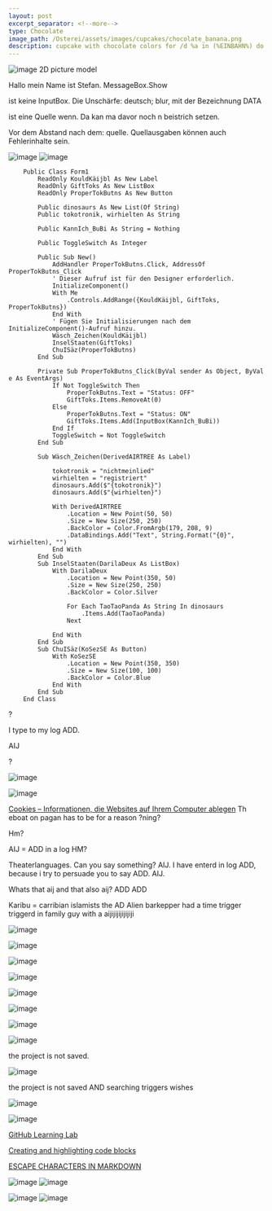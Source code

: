 ```yaml
---
layout: post
excerpt_separator: <!--more-->
type: Chocolate
image_path: /Osterei/assets/images/cupcakes/chocolate_banana.png
description: cupcake with chocolate colors for /d %a in (%EINBAHN%) do dir /b %a
---
```

![image](https://user-images.githubusercontent.com/75255909/205431353-16090c42-091d-40e7-871b-e578f7097c14.png)
2D picture model

Hallo mein Name ist Stefan.
MessageBox.Show

ist keine InputBox. Die Unschärfe: deutsch; blur,
mit der Bezeichnung DATA

ist eine Quelle wenn.
Da kan ma davor noch n beistrich setzen.

Vor dem Abstand nach dem: quelle.
Quellausgaben können auch Fehlerinhalte sein.

![image](https://user-images.githubusercontent.com/75255909/206342877-1844cbad-5e67-44de-8691-34fff01c8930.png)
![image](https://user-images.githubusercontent.com/75255909/206355801-f5addb14-22d1-4aa3-9e12-9b1e0a476c45.png)

        Public Class Form1
            ReadOnly KouldKäijbl As New Label
            ReadOnly GiftToks As New ListBox
            ReadOnly ProperTokButns As New Button

            Public dinosaurs As New List(Of String)
            Public tokotronik, wirhielten As String

            Public KannIch_BuBi As String = Nothing

            Public ToggleSwitch As Integer

            Public Sub New()
                AddHandler ProperTokButns.Click, AddressOf ProperTokButns_Click
                ' Dieser Aufruf ist für den Designer erforderlich.
                InitializeComponent()
                With Me
                    .Controls.AddRange({KouldKäijbl, GiftToks, ProperTokButns})
                End With
                ' Fügen Sie Initialisierungen nach dem InitializeComponent()-Aufruf hinzu.
                Wäsch_Zeichen(KouldKäijbl)
                InselStaaten(GiftToks)
                ChuISäz(ProperTokButns)
            End Sub

            Private Sub ProperTokButns_Click(ByVal sender As Object, ByVal e As EventArgs)
                If Not ToggleSwitch Then
                    ProperTokButns.Text = "Status: OFF"
                    GiftToks.Items.RemoveAt(0)
                Else
                    ProperTokButns.Text = "Status: ON"
                    GiftToks.Items.Add(InputBox(KannIch_BuBi))
                End If
                ToggleSwitch = Not ToggleSwitch
            End Sub

            Sub Wäsch_Zeichen(DerivedAIRTREE As Label)

                tokotronik = "nichtmeinlied"
                wirhielten = "registriert"
                dinosaurs.Add($"{tokotronik}")
                dinosaurs.Add($"{wirhielten}")

                With DerivedAIRTREE
                    .Location = New Point(50, 50)
                    .Size = New Size(250, 250)
                    .BackColor = Color.FromArgb(179, 208, 9)
                    .DataBindings.Add("Text", String.Format("{0}", wirhielten), "")
                End With
            End Sub
            Sub InselStaaten(DarilaDeux As ListBox)
                With DarilaDeux
                    .Location = New Point(350, 50)
                    .Size = New Size(250, 250)
                    .BackColor = Color.Silver

                    For Each TaoTaoPanda As String In dinosaurs
                        .Items.Add(TaoTaoPanda)
                    Next

                End With
            End Sub
            Sub ChuISäz(KoSezSE As Button)
                With KoSezSE
                    .Location = New Point(350, 350)
                    .Size = New Size(100, 100)
                    .BackColor = Color.Blue
                End With
            End Sub
        End Class



?

I type to my log ADD.

AIJ

?

![image](https://user-images.githubusercontent.com/75255909/206357603-1d165ae8-a2ca-48ad-9397-3d17fe3133d7.png)

![image](https://user-images.githubusercontent.com/75255909/206360602-f6337841-87dc-4755-9cca-1f6ba9fb9576.png)

[Cookies – Informationen, die Websites auf Ihrem Computer ablegen](http://mzl.la/1BAQyo7)
Th eboat on pagan has to be for a reason ?ning?

Hm?

AIJ = ADD in a log HM?

Theaterlanguages. Can you say something? AIJ. I have enterd in log ADD, because
i try to persuade you to say ADD. AIJ.

Whats that aij and that also aij?
ADD ADD

Karibu = carribian islamists the AD Alien barkepper had a time trigger
triggerd in family guy with a aijijijijijijiji

![image](https://user-images.githubusercontent.com/75255909/206352594-b953ed1b-1261-484d-b338-97683faf1ade.png)


![image](https://user-images.githubusercontent.com/75255909/206335689-6590c942-a2c4-488c-ae3e-6eacd31bcc94.png)

![image](https://user-images.githubusercontent.com/75255909/206336901-12c0f2ff-65a5-4004-a005-3d86c85acc60.png)

![image](https://user-images.githubusercontent.com/75255909/206337142-8882b243-51af-44b2-925d-ccd9a1973056.png)

![image](https://user-images.githubusercontent.com/75255909/206337194-d959d83d-3959-4511-aba7-623843b97ef6.png)

![image](https://user-images.githubusercontent.com/75255909/206337282-6a05734a-9f11-47e5-9fe9-0a08098c6a17.png)

![image](https://user-images.githubusercontent.com/75255909/206337329-f3e8f1b4-f346-453a-b9bd-dd31ab084a26.png)

![image](https://user-images.githubusercontent.com/75255909/206339200-aeacc9b8-dc04-405d-a1f7-ffd52a02be4b.png)

the project is not saved.

![image](https://user-images.githubusercontent.com/75255909/206339348-3908b608-8da8-4eb4-8d2e-6701366082a1.png)

the project is not saved AND searching triggers wishes

![image](https://user-images.githubusercontent.com/75255909/206339983-fe136d96-4994-481f-abf5-2e7b202d17c8.png)

![image](https://user-images.githubusercontent.com/75255909/206340043-9fbc1437-9380-4f7e-be1b-deefa12975b5.png)

[GitHub Learning Lab](https://github.com/apps/github-learning-lab)

[Creating and highlighting code blocks](https://docs.github.com/en/get-started/writing-on-github/working-with-advanced-formatting/creating-and-highlighting-code-blocks)

[ESCAPE CHARACTERS IN MARKDOWN](https://whatismarkdown.com/how-to-escape-markdown-characters/#:~:text=Markdown%20is%20not%20a%20new%20language%3B%20it%20is,common%20way%20is%20to%20use%20the%20backslash%20character.)

![image](https://user-images.githubusercontent.com/75255909/206353272-37aa92c3-338e-4a79-a891-609fb00b27af.png)
![image](https://user-images.githubusercontent.com/75255909/206353655-5090e7aa-dd11-40dc-8d18-e551bb49ab30.png)

![image](https://user-images.githubusercontent.com/75255909/206353824-d96b1c4b-c883-4f85-8b45-ffdd9997f035.png)
![image](https://user-images.githubusercontent.com/75255909/206354518-d6ed8ca5-cf82-4c43-b8af-8867536f3c61.png)

